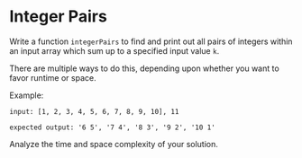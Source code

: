 # Integer Pairs

Write a function `integerPairs` to find and print out all pairs of integers 
within an input array which sum up to a specified input value `k`. 

There are multiple ways to do this, depending upon whether you want to favor 
runtime or space. 

Example:
```
input: [1, 2, 3, 4, 5, 6, 7, 8, 9, 10], 11 

expected output: '6 5', '7 4', '8 3', '9 2', '10 1'
```

Analyze the time and space complexity of your solution.
